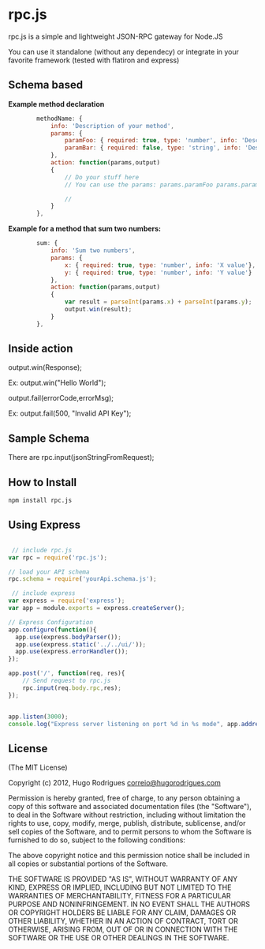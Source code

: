 # rpc.js

rpc.js is a simple and lightweight JSON-RPC gateway for  Node.JS

You can use it standalone (without any dependecy) or integrate in your favorite framework (tested with flatiron and express)


## Schema based

**Example method declaration**

```js
		methodName: {
			info: 'Description of your method',
			params: {
				paramFoo: { required: true, type: 'number', info: 'Description of paramFoo'},
				paramBar: { required: false, type: 'string', info: 'Description of paramBar'}
			},
			action: function(params,output)
			{
				// Do your stuff here
				// You can use the params: params.paramFoo params.paramBar

				// 
			}
		},
```

**Example for a method that sum two numbers:**

```js
		sum: {
			info: 'Sum two numbers',
			params: {
				x: { required: true, type: 'number', info: 'X value'},
				y: { required: true, type: 'number', info: 'Y value'}
			},
			action: function(params,output)
			{
				var result = parseInt(params.x) + parseInt(params.y);
				output.win(result);
			}
		},
```

## Inside action

output.win(Response);

Ex: output.win("Hello World");

output.fail(errorCode,errorMsg);

Ex: output.fail(500, "Invalid API Key");


## Sample Schema

There are 
rpc.input(jsonStringFromRequest);



## How to Install

```bash
npm install rpc.js
```




## Using Express

```js

 // include rpc.js
var rpc = require('rpc.js');

// load your API schema
rpc.schema = require('yourApi.schema.js');

 // include express
var express = require('express');
var app = module.exports = express.createServer();

// Express Configuration
app.configure(function(){
  app.use(express.bodyParser());
  app.use(express.static('../../ui/'));
  app.use(express.errorHandler()); 
});

app.post('/', function(req, res){
	// Send request to rpc.js
	rpc.input(req.body.rpc,res);  
});


app.listen(3000);
console.log("Express server listening on port %d in %s mode", app.address().port, app.settings.env);

```





## License 

(The MIT License)

Copyright (c) 2012, Hugo Rodrigues <correio@hugorodrigues.com>

Permission is hereby granted, free of charge, to any person obtaining a copy
of this software and associated documentation files (the "Software"), to deal
in the Software without restriction, including without limitation the rights
to use, copy, modify, merge, publish, distribute, sublicense, and/or sell
copies of the Software, and to permit persons to whom the Software is
furnished to do so, subject to the following conditions:

The above copyright notice and this permission notice shall be included in
all copies or substantial portions of the Software.

THE SOFTWARE IS PROVIDED "AS IS", WITHOUT WARRANTY OF ANY KIND, EXPRESS OR
IMPLIED, INCLUDING BUT NOT LIMITED TO THE WARRANTIES OF MERCHANTABILITY,
FITNESS FOR A PARTICULAR PURPOSE AND NONINFRINGEMENT. IN NO EVENT SHALL THE
AUTHORS OR COPYRIGHT HOLDERS BE LIABLE FOR ANY CLAIM, DAMAGES OR OTHER
LIABILITY, WHETHER IN AN ACTION OF CONTRACT, TORT OR OTHERWISE, ARISING FROM,
OUT OF OR IN CONNECTION WITH THE SOFTWARE OR THE USE OR OTHER DEALINGS IN
THE SOFTWARE.